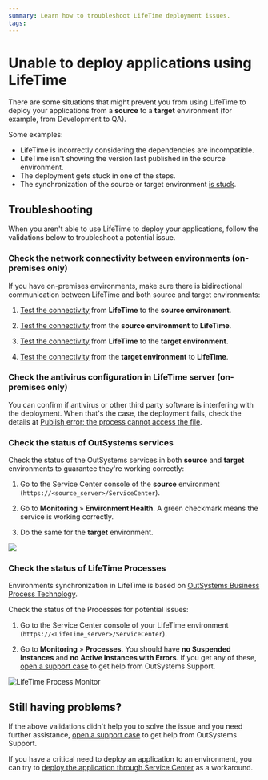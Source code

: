 ```yaml
---
summary: Learn how to troubleshoot LifeTime deployment issues.
tags:
---
```

# Unable to deploy applications using LifeTime

There are some situations that might prevent you from using LifeTime to deploy your applications from a **source** to a **target** environment (for example, from Development to QA).

Some examples:

* LifeTime is incorrectly considering the dependencies are incompatible.
* LifeTime isn't showing the version last published in the source environment.
* The deployment gets stuck in one of the steps.
* The synchronization of the source or target environment [is stuck](lifetime-sync-stuck.md).

## Troubleshooting

When you aren't able to use LifeTime to deploy your applications, follow the validations below to troubleshoot a potential issue.

### Check the network connectivity between environments (on-premises only)

If you have on-premises environments, make sure there is bidirectional communication between LifeTime and both source and target environments:

1. [Test the connectivity](../test-env-connectivity.md) from **LifeTime** to the **source environment**.

1. [Test the connectivity](../test-env-connectivity.md) from the **source environment** to **LifeTime**.

1. [Test the connectivity](../test-env-connectivity.md) from **LifeTime** to the **target environment**.

1. [Test the connectivity](../test-env-connectivity.md) from the **target environment** to **LifeTime**.

### Check the antivirus configuration in LifeTime server (on-premises only)

You can confirm if antivirus or other third party software is interfering with the deployment. When that's the case, the deployment fails, check the details at [Publish error: the process cannot access the file](https://success.outsystems.com/Support/Enterprise_Customers/Troubleshooting/Publish_error%3A_the_process_cannot_access_the_file).

### Check the status of OutSystems services

Check the status of the OutSystems services in both **source** and **target** environments to guarantee they're working correctly:

1. Go to the Service Center console of the **source** environment (`https://<source_server>/ServiceCenter`).

1. Go to **Monitoring** » **Environment Health**. A green checkmark means the service is working correctly.

1. Do the same for the **target** environment.

![](images/lifetime-deploy-unable-1.png)

### Check the status of LifeTime Processes

Environments synchronization in LifeTime is based on [OutSystems Business Process Technology](https://success.outsystems.com/Documentation/11/Developing_an_Application/Use_Processes_(BPT)).

Check the status of the Processes for potential issues:

1. Go to the Service Center console of your LifeTime environment (`https://<LifeTime_server>/ServiceCenter`).

1. Go to **Monitoring** » **Processes**. You should have **no Suspended Instances** and **no Active Instances with Errors**. If you get any of these, [open a support case](https://www.outsystems.com/SupportPortal/CaseOpen/) to get help from OutSystems Support.

![LifeTime Process Monitor](images/lifetime-process-monitor-sc.png?width=1000)

## Still having problems?

If the above validations didn't help you to solve the issue and you need further assistance, [open a support case](https://www.outsystems.com/SupportPortal/CaseOpen/) to get help from OutSystems Support.

If you have a critical need to deploy an application to an environment, you can try to [deploy the application through Service Center](../deploy-apps-sc.md) as a workaround.
